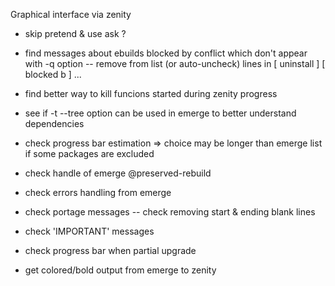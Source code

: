 Graphical interface via zenity
- skip pretend & use ask ?

- find messages about ebuilds blocked by conflict which don't appear with -q option
	-- remove from list (or auto-uncheck) lines in [ uninstall ] [ blocked b ] ... 
- find better way to kill funcions started during zenity progress

- see if -t --tree option can be used in emerge to better understand dependencies
- check progress bar estimation => choice may be longer than emerge list if some packages are excluded

- check handle of emerge @preserved-rebuild
- check errors handling from emerge
- check portage messages
	-- check removing start & ending blank lines
- check 'IMPORTANT' messages
- check progress bar when partial upgrade

- get colored/bold output from emerge to zenity
